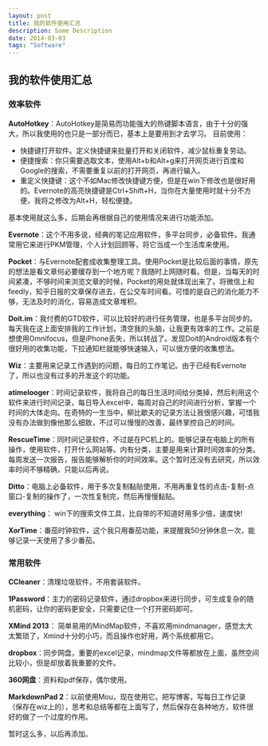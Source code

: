 ```yaml
---
layout: post
title: 我的软件使用汇总
description: Some Description
date: 2014-03-03
tags: "Software"
---
```


## 我的软件使用汇总

### 效率软件
**AutoHotkey**：AutoHotkey是简易而功能强大的热键脚本语言，由于十分的强大，所以我使用的也只是一部分而已，基本上是要用到才去学习。
目前使用：
* 快捷键打开软件。定义快捷键来批量打开和关闭软件，减少鼠标重复劳动。
* 便捷搜索：你只需要选取文本，使用Alt+b和Alt+g来打开网页进行百度和Google的搜索，不需要重复以前的打开网页，再进行输入。
* 重定义快捷键：这个不如Mac修改快捷键方便，但是在win下修改也是很好用的。Evernote的高亮快捷键是Ctrl+Shift+H，当你在大量使用时就十分不方便，我将之修改为Alt+H，轻松便捷。

基本使用就这么多，后期会再根据自己的使用情况来进行功能添加。

**Evernote**：这个不用多说，经典的笔记应用软件，多平台同步，必备软件。我通常用它来进行PKM管理，个人计划回顾等，将它当成一个生活库来使用。

**Pocket**：与Evernote配套成收集整理工具。使用Pocket是比较后面的事情，原先的想法是看文章何必要缓存到一个地方呢？我随时上网随时看。但是，当每天的时间紧凑，不够时间来浏览文章的时候，Pocket的用处就体现出来了。将微信上和feedly，知乎日报的文章保存进去，在公交车时间看。可惜的是自己的消化能力不够，无法及时的消化，容易造成文章堆积。

**Doit.im**：我付费的GTD软件，可以比较好的进行任务管理，也是多平台同步的。每天我在这上面安排我的工作计划，清空我的头脑，让我更有效率的工作。之前是想使用Omnifocus，但是iPhone丢失，所以转战了。发现Doit的Android版本有个很好用的收集功能，下拉通知栏就能够快速输入，可以很方便的收集想法。

**Wiz**：主要用来记录工作遇到的问题，每日的工作笔记。由于已经有Evernote了，所以也没有过多的开发这个的功能。

**atimelooger**：时间记录软件，我将自己的每日生活时间给分类掉，然后利用这个软件来进行时间记录，每日导入excel中，每周对自己的时间进行分析，掌握一个时间的大体走向。在奇特的一生当中，柳比歇夫的记录方法让我很感兴趣，可惜我没有办法做到像他那么细致，不过可以慢慢的改善，最终掌控自己的时间。

**RescueTime**：同时间记录软件，不过是在PC机上的。能够记录在电脑上的所有操作，使用软件，打开什么网站等。内有分类，主要是用来计算时间效率的分类。每周发送一次报告，报告能够解析你的时间效率。这个暂时还没有去研究，所以效率时间不够精确，只能以后再说。

**Ditto**：电脑上必备软件，用于多次复制黏贴使用，不用再重复性的点击-复制-点窗口-复制的操作了，一次性复制完，然后再慢慢黏贴。

**everything**： win下的搜索文件工具，比自带的不知道好用多少倍，速度快!

**XorTime**：番茄时钟软件，这个我只用番茄功能，来提醒我50分钟休息一次，能够记录一天使用了多少番茄。

### 常用软件
**CCleaner**：清理垃圾软件，不用套装软件。

**1Password**：主力的密码记录软件，通过dropbox来进行同步，可生成复杂的随机密码，让你的密码更安全，只需要记住一个打开密码即可。

**XMind 2013**： 简单易用的MindMap软件，不喜欢用mindmanager，感觉太大太繁琐了，Xmind十分的小巧，而且操作也好用，两个系统都用它。

**dropbox**：同步网盘，重要的excel记录，mindmap文件等都放在上面，虽然空间比较小，但是却放着我重要的文件。

**360网盘**：资料和pdf保存，偶尔使用。

**MarkdownPad 2**：以前使用Mou，现在使用它。把写博客，写每日工作记录（保存在wiz上的），思考和总结等都在上面写了，然后保存在各种地方，软件很好的做了一个过度的作用。

暂时这么多，以后再添加。


